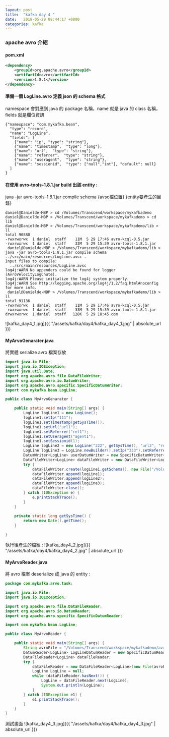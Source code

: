 ```yaml
---
layout: post
title:  "kafka day 4 "
date:   2018-05-29 08:44:17 +0800
categories: kafka
---
```


### apache avro 介紹
#### pom.xml

```xml
<dependency>
	<groupId>org.apache.avro</groupId>
	<artifactId>avro</artifactId>
	<version>1.8.1</version>
</dependency>
```

#### 準備一個 LogLine.avro 定義 json 的 schema 格式
namespace 會對應到 java 的 package 名稱，name 就是 java 的 class 名稱，fields 就是欄位資訊
```
{"namespace": "com.mykafka.bean",
  "type": "record",
  "name": "LogLine",
  "fields": [
    {"name": "ip", "type": "string"},
    {"name": "timestamp",  "type": "long"},
    {"name": "url",  "type": "string"},
    {"name": "referrer",  "type": "string"},
    {"name": "useragent",  "type": "string"},
    {"name": "sessionid",  "type": ["null","int"], "default": null}
  ]
}
```
#### 在使用 avro-tools-1.8.1.jar build 出該 entity : 
java -jar avro-tools-1.8.1.jar compile schema {avsc檔位置} {entity要產生的目錄}
```console
daniel@Danielde-MBP > cd /Volumes/Transcend/workspace/mykafkademo
daniel@Danielde-MBP > /Volumes/Transcend/workspace/mykafkademo > cd lib
daniel@Danielde-MBP > /Volumes/Transcend/workspace/mykafkademo/lib > ll
total 90880
-rwxrwxrwx  1 daniel  staff    11M  5 29 17:46 avro-kcql-0.5.jar
-rwxrwxrwx  1 daniel  staff    33M  5 29 15:39 avro-tools-1.8.1.jar
 daniel@Danielde-MBP > /Volumes/Transcend/workspace/mykafkademo/lib > java -jar avro-tools-1.8.1.jar compile schema ../src/main/resources/LogLine.avsc .
Input files to compile:
  ../src/main/resources/LogLine.avsc
log4j:WARN No appenders could be found for logger (AvroVelocityLogChute).
log4j:WARN Please initialize the log4j system properly.
log4j:WARN See http://logging.apache.org/log4j/1.2/faq.html#noconfig for more info.
 daniel@Danielde-MBP > /Volumes/Transcend/workspace/mykafkademo/lib > ll
total 91136
-rwxrwxrwx  1 daniel  staff    11M  5 29 17:46 avro-kcql-0.5.jar
-rwxrwxrwx  1 daniel  staff    33M  5 29 15:39 avro-tools-1.8.1.jar
drwxrwxrwx  1 daniel  staff   128K  5 29 18:45 com
```
![kafka_day4_1.jpg]({{ "/assets/kafka/day4/kafka_day4_1.jpg" | absolute_url }})


#### MyArvoGenarater.java
將實體 serialize avro 檔案存放

```java
import java.io.File;
import java.io.IOException;
import java.util.Date;
import org.apache.avro.file.DataFileWriter;
import org.apache.avro.io.DatumWriter;
import org.apache.avro.specific.SpecificDatumWriter;
import com.mykafka.bean.LogLine;

public class MyArvoGenarater {

	public static void main(String[] args) {
		LogLine logLine1 = new LogLine();
		logLine1.setIp("111");
		logLine1.setTimestamp(getSysTime());
		logLine1.setUrl("url1");
		logLine1.setReferrer("ref1");
		logLine1.setUseragent("agent1");
		logLine1.setSessionid(1);
		LogLine logLine2 = new LogLine("222", getSysTime(), "url2", "ref2", "agent2", 2);
		LogLine logLine3 = LogLine.newBuilder().setIp("333").setReferrer("ref3").setSessionid(3).setTimestamp(getSysTime()).setUrl("url3").setUseragent("agent3").build();
		DatumWriter<LogLine> userDatumWriter = new SpecificDatumWriter<LogLine>(LogLine.class);
		DataFileWriter<LogLine> dataFileWriter = new DataFileWriter<LogLine>(userDatumWriter);
		try {
			dataFileWriter.create(logLine1.getSchema(), new File("/Volumes/Transcend/workspace/mykafkademo/avrofiles/logLine.avro"));
			dataFileWriter.append(logLine1);
			dataFileWriter.append(logLine2);
			dataFileWriter.append(logLine3);
			dataFileWriter.close();
		} catch (IOException e) {
			e.printStackTrace();
		}
	}
	
	private static long getSysTime() {
		return new Date().getTime();
	}

}
```
執行後產生的檔案 : 
![kafka_day4_2.jpg]({{ "/assets/kafka/day4/kafka_day4_2.jpg" | absolute_url }})

#### MyArvoReader.java
將 avro 檔案 deserialize 成 java 的 entity : 
```java
package com.mykafka.arvo.task;

import java.io.File;
import java.io.IOException;

import org.apache.avro.file.DataFileReader;
import org.apache.avro.io.DatumReader;
import org.apache.avro.specific.SpecificDatumReader;

import com.mykafka.bean.LogLine;

public class MyArvoReader {

	public static void main(String[] args) {
		String avroFile = "/Volumes/Transcend/workspace/mykafkademo/avrofiles/logLine.avro";
		DatumReader<LogLine> LogLineDatumReader = new SpecificDatumReader<LogLine>(LogLine.class);
		DataFileReader<LogLine> dataFileReader;
		try {
			dataFileReader = new DataFileReader<LogLine>(new File(avroFile), LogLineDatumReader);
			LogLine LogLine = null;
			while (dataFileReader.hasNext()) {
				LogLine = dataFileReader.next(LogLine);
				System.out.println(LogLine);
			}
		} catch (IOException e1) {
			e1.printStackTrace();
		}
	}
}

```
測試畫面
![kafka_day4_3.jpg]({{ "/assets/kafka/day4/kafka_day4_3.jpg" | absolute_url }})


